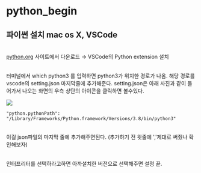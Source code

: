 # python_begin

## 파이썬 설치 mac os X, VSCode

<br>[python.org](http://python.org) 사이트에서 다운로드 → VSCode의 Python extension 설치

<br>터미널에서 which python3 를 입력하면 python3가 위치한 경로가 나옴. 해당 경로를 vscode의 setting.json 마지막줄에 추가해준다. setting.json은 아래 사진과 같이 들어가서 나오는 화면의 우측 상단의 아이콘을 클릭하면 볼수있다.

![](https://github.com/sebaek42/python_begin/blob/master/img/%EC%8A%A4%ED%81%AC%EB%A6%B0%EC%83%B7%202020-07-29%20%EC%98%A4%EC%A0%84%2010.21.41.png?raw=true)

`"python.pythonPath": "/Library/Frameworks/Python.framework/Versions/3.8/bin/python3"`

<br>이걸 json파일의 마지막 줄에 추가해주면된다. (추가하기 전 윗줄에 ','제대로 써줬나 확인해보자)

<br>인터프리터를 선택하라고하면 아까설치한 버전으로 선택해주면 설정 끝.
